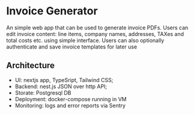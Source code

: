# Invoice Generator

An simple web app that can be used to generate invoice PDFs. Users can edit invoice content: line items, company names, addresses, TAXes and total costs etc. using simple interface. Users can also optionally authenticate and save invoice templates for later use

## Architecture

- UI: nextjs app, TypeSript, Tailwind CSS;
- Backend: nest.js JSON over http API;
- Storate: Postgresql DB
- Deployment: docker-compose running in VM
- Monitoring: logs and error reports via Sentry 
